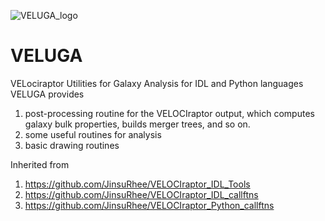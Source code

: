 ![VELUGA_logo](https://github.com/JinsuRhee/VELUGA/assets/41977039/eebba804-818d-495a-b9e2-8f380918f902)

# VELUGA
VELociraptor Utilities for Galaxy Analysis for IDL and Python languages
VELUGA provides
1) post-processing routine for the VELOCIraptor output, which computes galaxy bulk properties, builds merger trees, and so on.
2) some useful routines for analysis
3) basic drawing routines

Inherited from 
1) https://github.com/JinsuRhee/VELOCIraptor_IDL_Tools
2) https://github.com/JinsuRhee/VELOCIraptor_IDL_callftns
3) https://github.com/JinsuRhee/VELOCIraptor_Python_callftns
